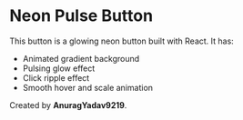# Neon Pulse Button

This button is a glowing neon button built with React. It has:

- Animated gradient background
- Pulsing glow effect
- Click ripple effect
- Smooth hover and scale animation

Created by **AnuragYadav9219**.
